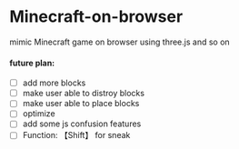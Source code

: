 # Minecraft-on-browser
mimic Minecraft game on browser using three.js and so on

#### future plan:
- [ ] add more blocks
- [ ] make user able to distroy blocks
- [ ] make user able to place blocks
- [ ] optimize
- [ ] add some js confusion features
- [ ] Function: 【Shift】 for sneak
